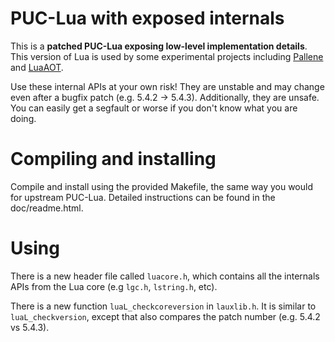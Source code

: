 # PUC-Lua with exposed internals

This is a **patched PUC-Lua exposing low-level implementation details**.
This version of Lua is used by some experimental projects including
[Pallene](https://www.github.com/pallene-lang/pallene) and
[LuaAOT](https://github.com/hugomg/lua-aot-5.4).

Use these internal APIs at your own risk!
They are unstable and may change even after a bugfix patch (e.g. 5.4.2 -> 5.4.3).
Additionally, they are unsafe.
You can easily get a segfault or worse if you don't know what you are doing.

# Compiling and installing

Compile and install using the provided Makefile,
the same way you would for upstream PUC-Lua.
Detailed instructions can be found in the doc/readme.html.

# Using

There is a new header file called `luacore.h`,
which contains all the internals APIs from the Lua core (e.g `lgc.h`, `lstring.h`, etc).

There is a new function `luaL_checkcoreversion` in `lauxlib.h`.
It is similar to `luaL_checkversion`, except that also compares the patch number (e.g. 5.4.2 vs 5.4.3).

